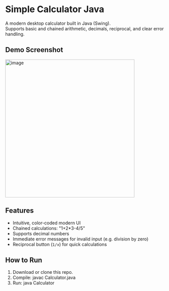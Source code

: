# Simple Calculator Java

A modern desktop calculator built in Java (Swing).  
Supports basic and chained arithmetic, decimals, reciprocal, and clear error handling.  


## Demo Screenshot
<img width="408" height="437" alt="image" src="https://github.com/user-attachments/assets/52055aa5-48b2-4ec2-9733-8e3a74f6ea76" />



## Features

- Intuitive, color-coded modern UI
- Chained calculations: "1+2*3-4/5"
- Supports decimal numbers
- Immediate error messages for invalid input (e.g. division by zero)
- Reciprocal button (`1/x`) for quick calculations

## How to Run

1. Download or clone this repo.
2. Compile:  javac Calculator.java
3. Run: java Calculator
